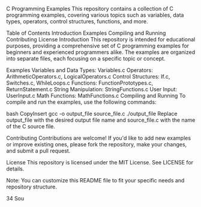 C Programming Examples
This repository contains a collection of C programming examples, covering various topics such as variables, data types, operators, control structures, functions, and more.

Table of Contents
Introduction
Examples
Compiling and Running
Contributing
License
Introduction
This repository is intended for educational purposes, providing a comprehensive set of C programming examples for beginners and experienced programmers alike. The examples are organized into separate files, each focusing on a specific topic or concept.

Examples
Variables and Data Types: Variables.c
Operators: ArithmeticOperators.c, LogicalOperators.c
Control Structures: If.c, Switches.c, WhileLoops.c
Functions: FunctionPrototypes.c, ReturnStatement.c
String Manipulation: StringFunctions.c
User Input: UserInput.c
Math Functions: MathFunctions.c
Compiling and Running
To compile and run the examples, use the following commands:

bash
CopyInsert
gcc -o output_file source_file.c
./output_file
Replace output_file with the desired output file name and source_file.c with the name of the C source file.

Contributing
Contributions are welcome! If you'd like to add new examples or improve existing ones, please fork the repository, make your changes, and submit a pull request.

License
This repository is licensed under the MIT License. See LICENSE for details.

Note: You can customize this README file to fit your specific needs and repository structure.







34 Sou
